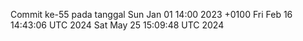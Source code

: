Commit ke-55 pada tanggal Sun Jan 01 14:00 2023 +0100
Fri Feb 16 14:43:06 UTC 2024
Sat May 25 15:09:48 UTC 2024
